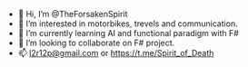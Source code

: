 - 👋 Hi, I’m @TheForsakenSpirit
- 👀 I’m interested in motorbikes, trevels and communication.
- 🌱 I’m currently learning AI and functional paradigm with F#
- 💞️ I’m looking to collaborate on F# project.
- 📫 l2r12p@gmail.com or https://t.me/Spirit_of_Death

<!---
TheForsakenSpirit/TheForsakenSpirit is a ✨ special ✨ repository because its `README.md` (this file) appears on your GitHub profile.
You can click the Preview link to take a look at your changes.
--->
